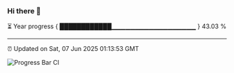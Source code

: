 ### Hi there 👋

⏳ Year progress { ████████████▁▁▁▁▁▁▁▁▁▁▁▁▁▁▁▁▁▁ } 43.03 %

---

⏰ Updated on Sat, 07 Jun 2025 01:13:53 GMT

![Progress Bar CI](https://github.com/liununu/liununu/workflows/Progress%20Bar%20CI/badge.svg)
